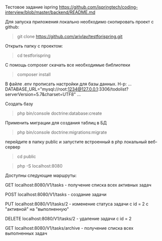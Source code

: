Тестовое задание ispring https://github.com/ispringtech/coding-interview/blob/master/backend/README.md

Для запуска приложения локально необходимо скопировать проект с github:

>git clone https://github.com/arivlav/testforispring.git

Открыть папку с проектом:

>cd testforispring

С помощь composer скачать все необходимые библиотеки
>composer install

В файле .env прописать настройки для базы данных. Н-р:
...
DATABASE_URL="mysql://root:1234@127.0.0.1:3306/todolist?serverVersion=5.7&charset=UTF8"
...

Создать базу 
>php bin/console doctrine:database:create

Применить миграции для создания таблиц в БД
>php bin/console doctrine:migrations:migrate

перейдите в папку public и запустите встроенный в php локальный веб-сервер
>cd public

>php -S localhost:8080

Доступны следующие маршруты:

GET     localhost:8080/V1/tasks   - получение списка всех активных задач

POST    localhost:8080/V1/tasks   - создание задачи

PUT     localhost:8080/V1/tasks/2 - изменение статуса задачи с id = 2 c "активной" на "выполненную"

DELETE  localhost:8080/V1/tasks/2 - удаление задачи с id = 2

GET     localhost:8080/V1/tasks/archive - получение списка всех выполненных задач
